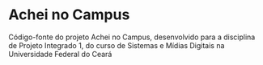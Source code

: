 # Achei no Campus

Código-fonte do projeto Achei no Campus, desenvolvido para a disciplina de Projeto Integrado 1, do curso de Sistemas e Mídias Digitais na Universidade Federal do Ceará
